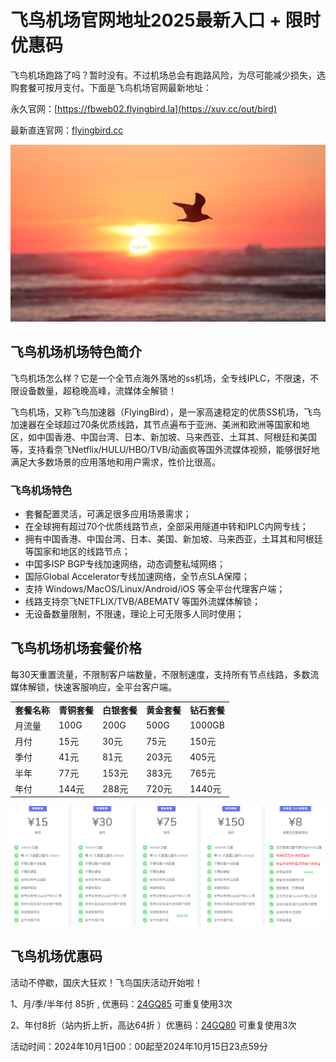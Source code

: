 # 飞鸟机场官网地址2025最新入口 + 限时优惠码

飞鸟机场跑路了吗？暂时没有。不过机场总会有跑路风险，为尽可能减少损失，选购套餐可按月支付。下面是飞鸟机场官网最新地址：

永久官网：[https://fbweb02.flyingbird.la](https://xuv.cc/out/bird)

最新直连官网：[flyingbird.cc](https://xuv.cc/out/bird)

[![飞鸟机场机场官网地址](flyingbird_20241012_203514.png)](https://xuv.cc/out/bird)

## 飞鸟机场机场特色简介

飞鸟机场怎么样？它是一个全节点海外落地的ss机场，全专线IPLC，不限速，不限设备数量，超稳晚高峰，流媒体全解锁！

飞鸟机场，又称飞鸟加速器（FlyingBird），是一家高速稳定的优质SS机场，飞鸟加速器在全球超过70条优质线路，其节点遍布于亚洲、美洲和欧洲等国家和地区，如中国香港、中国台湾、日本、新加坡、马来西亚、土耳其、阿根廷和美国等，支持看奈飞Netflix/HULU/HBO/TVB/动画疯等国外流媒体视频，能够很好地满足大多数场景的应用落地和用户需求，性价比很高。

### 飞鸟机场特色

<ul>
	<li>套餐配置灵活，可满足很多应用场景需求；</li>
	<li>在全球拥有超过70个优质线路节点，全部采用隧道中转和IPLC内网专线；</li>
	<li>拥有中国香港、中国台湾、日本、美国、新加坡、马来西亚，土耳其和阿根廷等国家和地区的线路节点；</li>
	<li>中国多ISP BGP专线加速网络，动态调整私域网络；</li>
	<li>国际Global Accelerator专线加速网络，全节点SLA保障；</li>
	<li>支持 Windows/MacOS/Linux/Android/iOS 等全平台代理客户端；</li>
	<li>线路支持奈飞NETFLIX/TVB/ABEMATV 等国外流媒体解锁；</li>
	<li>无设备数量限制，不限速，理论上可无限多人同时使用；</li>
</ul>

## 飞鸟机场机场套餐价格

每30天重置流量，不限制客户端数量，不限制速度，支持所有节点线路，多数流媒体解锁，快速客服响应，全平台客户端。

<table>
    <tbody>
        <tr>
            <td>
                <strong>套餐名称</strong>
            </td>
            <td>
                <strong>青铜套餐</strong>
            </td>
            <td>
                <strong>白银套餐</strong>
            </td>
            <td>
                <strong>黄金套餐</strong>
            </td>
            <td>
                <strong>钻石套餐</strong>
            </td>
        </tr>
        <tr>
            <td>月流量</td>
            <td>100G</td>
            <td>200G</td>
            <td>500G</td>
            <td>1000GB</td>
        </tr>
        <tr>
            <td>月付</td>
            <td>15元</td>
            <td>30元</td>
            <td>75元</td>
            <td>150元</td>
        </tr>
        <tr>
            <td>季付</td>
            <td>41元</td>
            <td>81元</td>
            <td>203元</td>
            <td>405元</td>
        </tr>
        <tr>
            <td>半年</td>
            <td>77元</td>
            <td>153元</td>
            <td>383元</td>
            <td>765元</td>
        </tr>
        <tr>
            <td>年付</td>
            <td>144元</td>
            <td>288元</td>
            <td>720元</td>
            <td>1440元</td>
        </tr>
    </tbody>
</table>

[![飞鸟机场机场套餐价格](flyingbird_20241012_203929.png)](https://xuv.cc/out/bird)

## 飞鸟机场优惠码

活动不停歇，国庆大狂欢！飞鸟国庆活动开始啦！

1、月/季/半年付 85折 , 优惠码：[24GQ85](https://xuv.cc/out/bird)  可重复使用3次

2、年付8折（站内折上折，高达64折 ）优惠码：[24GQ80](https://xuv.cc/out/bird) 可重复使用3次

活动时间：2024年10月1日00：00起至2024年10月15日23点59分
